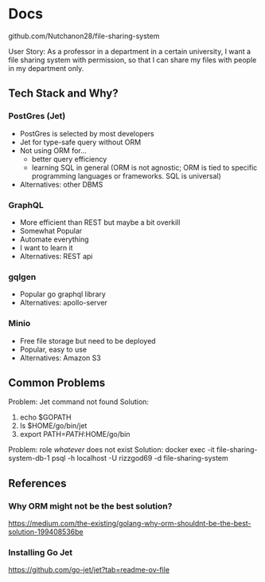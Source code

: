 # Docs

github.com/Nutchanon28/file-sharing-system

User Story: As a professor in a department in a certain university, I want a file sharing system with permission, so that I can share my files with people in my department only.

## Tech Stack and Why?

### PostGres (Jet)
- PostGres is selected by most developers
- Jet for type-safe query without ORM
- Not using ORM for...
  - better query efficiency
  - learning SQL in general (ORM is not agnostic; ORM is tied to specific programming languages or frameworks. SQL is universal)
- Alternatives: other DBMS

### GraphQL
- More efficient than REST but maybe a bit overkill
- Somewhat Popular
- Automate everything
- I want to learn it
- Alternatives: REST api

### gqlgen
- Popular go graphql library
- Alternatives: apollo-server

### Minio
- Free file storage but need to be deployed
- Popular, easy to use
- Alternatives: Amazon S3

## Common Problems

Problem: Jet command not found
Solution:
1. echo $GOPATH
2. ls $HOME/go/bin/jet
3. export PATH=$PATH:$HOME/go/bin

Problem: role *whatever* does not exist
Solution:
docker exec -it file-sharing-system-db-1 psql -h localhost -U rizzgod69 -d file-sharing-system

## References

### Why ORM might not be the best solution?
https://medium.com/the-existing/golang-why-orm-shouldnt-be-the-best-solution-199408536be

### Installing Go Jet
https://github.com/go-jet/jet?tab=readme-ov-file
